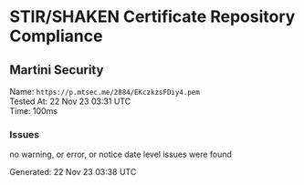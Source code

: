 # STIR/SHAKEN Certificate Repository Compliance

## Martini Security

Name: `https://p.mtsec.me/2884/EKczkzsFDiy4.pem`\
Tested At: 22 Nov 23 03:31 UTC\
Time: 100ms

### Issues

no warning, or error, or notice date level issues were found

Generated: 22 Nov 23 03:38 UTC
